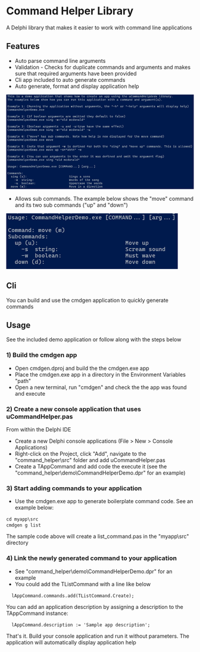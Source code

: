 # Command Helper Library

A Delphi library that makes it easier to work with command line applications

## Features

- Auto parse command line arguments
- Validation - Checks for duplicate commands and arguments and makes sure that required arguments have been provided
- Cli app included to auto generate commands
- Auto generate, format and display application help

![](/docs/images/screenshot1.png)

- Allows sub commands. The example below shows the "move" command and its two sub commands ("up" and "down")

![](/docs/images/screenshot2.png)

## Cli

You can build and use the cmdgen application to quickly generate commands

## Usage

See the included demo application or follow along with the steps below

### 1) Build the cmdgen app

- Open cmdgen.dproj and build the the cmdgen.exe app
- Place the cmdgen.exe app in a directory in the Environment Variables "path"
- Open a new terminal, run "cmdgen" and check the the app was found and execute

### 2) Create a new console application that uses uCommandHelper.pas

From within the Delphi IDE

- Create a new Delphi console applications (File > New > Console Applications)
- Right-click on the Project, click "Add", navigate to the "command_helper\src\" folder and add uCommandHelper.pas
- Create a TAppCommand and add code the execute it (see the "command_helper\demo\CommandHelperDemo.dpr" for an example)

### 3) Start adding commands to your application

- Use the cmdgen.exe app to generate boilerplate command code. See an example below:

```console
cd myapp\src
cmdgen g list
```

The sample code above will create a list_command.pas in the "myapp\src" directory

### 4) Link the newly generated command to your application

- See "command_helper\demo\CommandHelperDemo.dpr" for an example
- You could add the TListCommand with a line like below

```
  lAppCommand.commands.add(TListCommand.Create);
```

You can add an application description by assigning a description to the TAppCommand instance:

```
  lAppCommand.description := 'Sample app description';
```

That's it. Build your console application and run it without parameters. The application will automatically display application help
